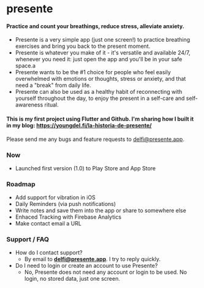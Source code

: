 # presente
#### Practice and count your breathings, reduce stress, alleviate anxiety.

- Presente is a very simple app (just one screen!) to practice breathing exercises and bring you back to the present moment.
- Presente is whatever you make of it - it's versatile and available 24/7, whenever you need it: just open the app and you'll be in your safe space.a
- Presente wants to be the #1 choice for people who feel easily overwhelmed with emotions or thoughts, stress or anxiety, and that need a "break" from daily life.
- Presente can also be used as a healthy habit of reconnecting with yourself throughout the day, to enjoy the present in a self-care and self-awareness ritual.

#### This is my first project using Flutter and Github. I'm sharing how I built it in my blog: https://youngdel.fi/la-historia-de-presente/

Please send me any bugs and feature requests to delfi@presente.app.

### Now
- Launched first version (1.0) to Play Store and App Store

### Roadmap

- Add support for vibration in iOS
- Daily Reminders (via push notifications)
- Write notes and save them into the app or share to somewhere else
- Enhaced Tracking with Firebase Analytics
- Make contact email a URL

### Support / FAQ

- How do I contact support?
    - By email to **delfi@presente.app**. I try to reply quickly.
- Do I need to login or create an account to use Presente?
    - No, Presente does not need any account or login to be used. No login, no stored data, just one screen.
 
